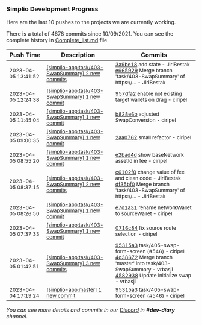 
### Simplio Development Progress

Here are the last 10 pushes to the projects we are currently working.

There is a total of 4678 commits since 10/09/2021. You can see the complete history in
 [Complete_list.md](Complete_list.md) file.

| Push Time | Description | Commits |
| --- | --- | --- |
| <sub>2023-04-05 13:41:52</sub> | <sub>[[simplio-app:task/403\-SwapSummary] 2 new commits](https://github.com/SimplioOfficial/simplio-app/compare/957dfa2e1c20...e66592909320)</sub> | <sub>[3a9be18](https://github.com/SimplioOfficial/simplio-app/commit/3a9be181966ed5a3cd99ec5bb018609e89368702) add state - JiriBestak<br>[e665929](https://github.com/SimplioOfficial/simplio-app/commit/e6659290932067b13e909e45c655e34d75faa961) Merge branch 'task/403-SwapSummary' of https://... - JiriBestak</sub> |
| <sub>2023-04-05 12:24:38</sub> | <sub>[[simplio-app:task/403\-SwapSummary] 1 new commit](https://github.com/SimplioOfficial/simplio-app/commit/957dfa2e1c20ff2411f3c780cda7fc5cb0506468)</sub> | <sub>[957dfa2](https://github.com/SimplioOfficial/simplio-app/commit/957dfa2e1c20ff2411f3c780cda7fc5cb0506468) enable not existing target wallets on drag - ciripel</sub> |
| <sub>2023-04-05 11:45:04</sub> | <sub>[[simplio-app:task/403\-SwapSummary] 1 new commit](https://github.com/SimplioOfficial/simplio-app/commit/b828e6b4a6970d4dc0f18a0deca2a59094351efa)</sub> | <sub>[b828e6b](https://github.com/SimplioOfficial/simplio-app/commit/b828e6b4a6970d4dc0f18a0deca2a59094351efa) adjusted SwapConversion - ciripel</sub> |
| <sub>2023-04-05 09:00:35</sub> | <sub>[[simplio-app:task/403\-SwapSummary] 1 new commit](https://github.com/SimplioOfficial/simplio-app/commit/2aa0762154cfcb7a54d0a477241e426a930ceed8)</sub> | <sub>[2aa0762](https://github.com/SimplioOfficial/simplio-app/commit/2aa0762154cfcb7a54d0a477241e426a930ceed8) small refactor - ciripel</sub> |
| <sub>2023-04-05 08:55:20</sub> | <sub>[[simplio-app:task/403\-SwapSummary] 1 new commit](https://github.com/SimplioOfficial/simplio-app/commit/e2bad4d729aff8ed6e971886e067ef831e233f5f)</sub> | <sub>[e2bad4d](https://github.com/SimplioOfficial/simplio-app/commit/e2bad4d729aff8ed6e971886e067ef831e233f5f) show baseNetwork assetId in fee - ciripel</sub> |
| <sub>2023-04-05 08:37:15</sub> | <sub>[[simplio-app:task/403\-SwapSummary] 2 new commits](https://github.com/SimplioOfficial/simplio-app/compare/e7d1a316cea0...df35bf0fe2ea)</sub> | <sub>[c6102f0](https://github.com/SimplioOfficial/simplio-app/commit/c6102f03c6804652e17d04dac39740d7910ca780) change value of fee and clean code - JiriBestak<br>[df35bf0](https://github.com/SimplioOfficial/simplio-app/commit/df35bf0fe2eac3f0fc5afdb809d55bfad60926cd) Merge branch 'task/403-SwapSummary' of https://... - JiriBestak</sub> |
| <sub>2023-04-05 08:26:50</sub> | <sub>[[simplio-app:task/403\-SwapSummary] 1 new commit](https://github.com/SimplioOfficial/simplio-app/commit/e7d1a316cea048d7a439b8edc8420e14a675c1fa)</sub> | <sub>[e7d1a31](https://github.com/SimplioOfficial/simplio-app/commit/e7d1a316cea048d7a439b8edc8420e14a675c1fa) rename networkWallet to sourceWallet - ciripel</sub> |
| <sub>2023-04-05 07:37:33</sub> | <sub>[[simplio-app:task/403\-SwapSummary] 1 new commit](https://github.com/SimplioOfficial/simplio-app/commit/0716c84d3f026b3198215fbd83eb7539c9682607)</sub> | <sub>[0716c84](https://github.com/SimplioOfficial/simplio-app/commit/0716c84d3f026b3198215fbd83eb7539c9682607) fix source route selection - ciripel</sub> |
| <sub>2023-04-05 01:42:51</sub> | <sub>[[simplio-app:task/403\-SwapSummary] 3 new commits](https://github.com/SimplioOfficial/simplio-app/compare/e2c4f5901f8d...4582938673b7)</sub> | <sub>[95315a3](https://github.com/SimplioOfficial/simplio-app/commit/95315a377283268a0e9f87238a705e14fa2e9a6f) task/405-swap-form-screen (#546) - ciripel<br>[4d38672](https://github.com/SimplioOfficial/simplio-app/commit/4d386723757972ac879a4a45f686d3cc8d0410c8) Merge branch 'master' into task/403-SwapSummary - vrbasji<br>[4582938](https://github.com/SimplioOfficial/simplio-app/commit/4582938673b7561cfa2244591b1956e8d4a12340) Update initialize swap - vrbasji</sub> |
| <sub>2023-04-04 17:19:24</sub> | <sub>[[simplio-app:master] 1 new commit](https://github.com/SimplioOfficial/simplio-app/commit/95315a377283268a0e9f87238a705e14fa2e9a6f)</sub> | <sub>[95315a3](https://github.com/SimplioOfficial/simplio-app/commit/95315a377283268a0e9f87238a705e14fa2e9a6f) task/405-swap-form-screen (#546) - ciripel</sub> |

_You can see more details and commits in our [Discord](https://discord.gg/aKhjuwZmdP) in **#dev-diary** channel._
